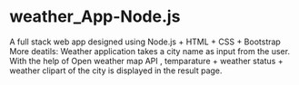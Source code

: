 # weather_App-Node.js
A full stack web app designed using Node.js + HTML + CSS + Bootstrap
More deatils:
Weather application takes a city name as input from the user. With the help of Open weather map API , temparature + weather status + weather clipart of the city is displayed in the result page. 

